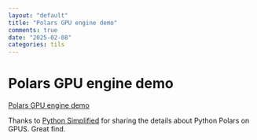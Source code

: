 ```yaml
---
layout: "default"
title: "Polars GPU engine demo"
comments: true
date: "2025-02-08"
categories: tils
---
```


# Polars GPU engine demo

[Polars GPU engine demo](https://colab.research.google.com/github/rapidsai-community/showcase/blob/main/accelerated_data_processing_examples/polars_gpu_engine_demo.ipynb?ncid=so-othe-465994-vt27/RK=2/RS=6FTmryjYfsBUiJgbxgcR2Eg0YSQ-#scrollTo=242bd5cc-9aa3-4e9a-8095-c7c46cea5075)

Thanks to [Python Simplified](https://www.youtube.com/watch?v=8GoBlwgbirE&t=855s) for sharing the details about Python Polars on GPUS. Great find.
